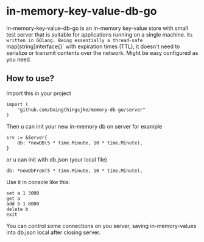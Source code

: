 # in-memory-key-value-db-go

in-memory-key-value-db-go is an in-memory key-value store with small test server that is suitable for applications running on a single machine. it`s written in GOlang. Being essentially a thread-safe `map[string]interface{}` with expiration times (TTL), it doesn't need to serialize or transmit contents over the network. Might be easy configured as you need. 

## How to use?

Import this in your project

	import (
		"github.com/Doingthingsjke/memory-db-go/server"
	)

Then u can init your new in-memory db on server for example

	srv := &Server{
		db: *newDB(5 * time.Minute, 10 * time.Minute),
	}

or u can init with db.json (your local file)

	db: *newDbFrom(5 * time.Minute, 10 * time.Minute),

Use it in console like this:

	set a 1 3000
	get a
	add b 1 8080
	delete b
	exit

You can control some connections on you server, saving in-memory-values into db.json local after closing server.
